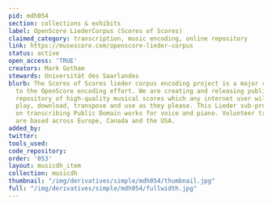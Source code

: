 ```yaml
---
pid: mdh054
section: collections & exhibits
label: OpenScore LiederCorpus (Scores of Scores)
claimed_category: transcription, music encoding, online repository
link: https://musescore.com/openscore-lieder-corpus
status: active
open_access: 'TRUE'
creators: Mark Gotham
stewards: Universität des Saarlandes
blurb: The Scores of Scores lieder corpus encoding project is a major contribution
  to the OpenScore encoding effort. We are creating and releasing publicly a large
  repository of high-quality musical scores which any internet user will be able to
  play, download, transpose and use as they please. This Lieder sub-project concentrates
  on transcribing Public Domain works for voice and piano. Volunteer transcribers
  are based across Europe, Canada and the USA.
added_by:
twitter:
tools_used:
code_repository:
order: '053'
layout: musicdh_item
collection: musicdh
thumbnail: "/img/derivatives/simple/mdh054/thumbnail.jpg"
full: "/img/derivatives/simple/mdh054/fullwidth.jpg"
---
```

